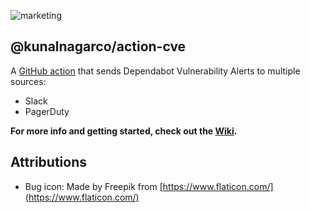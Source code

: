 ![marketing](https://user-images.githubusercontent.com/2741371/129468484-bc0cb5f5-1db5-4ea0-96c6-7f1d2d0aa347.png)

## @kunalnagarco/action-cve

A [GitHub action](https://github.com/features/actions) that sends Dependabot Vulnerability Alerts to multiple sources:

- Slack
- PagerDuty

**For more info and getting started, check out the [Wiki](https://github.com/kunalnagarco/action-cve/wiki).**

## Attributions

- Bug icon: Made by Freepik from [https://www.flaticon.com/](https://www.flaticon.com/)
